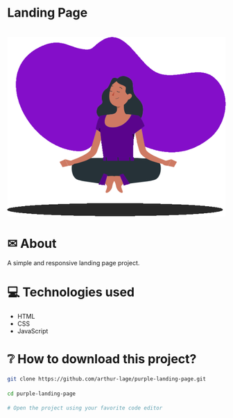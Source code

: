 <h1>
    Landing Page
</h1>

<h1 align="center">
    <img src="./components/images/illustration.png" >
</h1>

# ✉ About

A simple and responsive landing page project.

# 💻 Technologies used

- HTML
- CSS
- JavaScript

# ❔ How to download this project?

```bash
git clone https://github.com/arthur-lage/purple-landing-page.git

cd purple-landing-page

# Open the project using your favorite code editor
```
